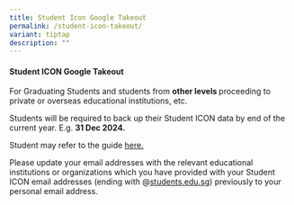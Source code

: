 ```yaml
---
title: Student Icon Google Takeout
permalink: /student-icon-takeout/
variant: tiptap
description: ""
---
```

<p></p>
<h4><strong>Student </strong>I<strong>CON Google Takeout</strong></h4>
<p>For Graduating Students and students from <strong>other levels </strong>proceeding
to private or overseas educational institutions, etc.</p>
<p>Students will be required to back up their Student ICON data by end of
the current year. E.g. <strong>31 Dec 2024.</strong>
</p>
<p>Student may refer to the guide <a href="https://drive.google.com/file/d/1Nmqph_OdTXIhiBvIg0rWK8hbE3HWnwDv/view" rel="noopener nofollow" target="_blank"><u>here.</u></a>
</p>
<p>Please update your email addresses with the relevant educational institutions
or organizations which you have provided with your Student ICON email addresses
(ending with @<a href="https://drive.google.com/file/d/1Nmqph_OdTXIhiBvIg0rWK8hbE3HWnwDv/view" rel="noopener noreferrer nofollow" target="_blank"><u>students.edu.sg</u></a>)
previously to your personal email address.</p>